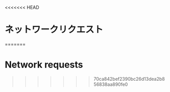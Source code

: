 
<<<<<<< HEAD
# ネットワークリクエスト
=======
# Network requests
>>>>>>> 70ca842bef2390bc26d13dea2b856838aa890fe0
